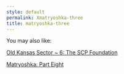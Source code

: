 ```yaml
---
style: default
permalink: Xmatryoshka-three
title: matryoshka-three
---
```

You may also like:

[Old Kansas Sector ~ 6: The SCP Foundation](http://scp-wiki.net/old-kansas-sector-part-6)

[Matryoshka: Part Eight](http://scp-wiki.net/matryoshka-eight)
